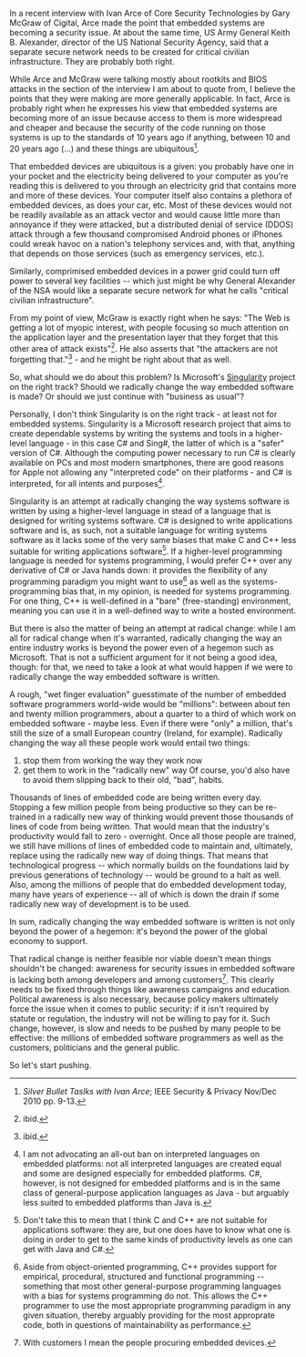 In a recent interview with Ivan Arce of Core Security Technologies by Gary McGraw of Cigital, Arce made the point that embedded systems are becoming a security issue. At about the same time, US Army General Keith B. Alexander, director of the US National Security Agency, said that a separate secure network needs to be created for critical civilian infrastructure. They are probably both right.

<!--more-->

While Arce and McGraw were talking mostly about rootkits and BIOS attacks in the section of the interview I am about to quote from, I believe the points that they were making are more generally applicable. In fact, Arce is probably right when he expresses his view that embedded systems are becoming more of an issue because access to them is more widespread and cheaper and because the security of the code running on those systems is up to the standards of 10 years ago if anything, between 10 and 20 years ago (...) and these things are ubiquitous[^1].

[^1]: _Silver Bullet Taslks with Ivan Arce_; IEEE Security & Privacy Nov/Dec 2010 pp. 9-13.

That embedded devices are ubiquitous is a given: you probably have one in your pocket and the electricity being delivered to your computer as you're reading this is delivered to you through an electricity grid that contains more and more of these devices. Your computer itself also contains a plethora of embedded devices, as does your car, etc. Most of these devices would not be readily available as an attack vector and would cause little more than annoyance if they were attacked, but a distributed denial of service (DDOS) attack through a few thousand compromised Android phones or iPhones could wreak havoc on a nation's telephony services and, with that, anything that depends on those services (such as emergency services, etc.).

Similarly, comprimised embedded devices in a power grid could turn off power to several key facilities -- which just might be why General Alexander of the NSA would like a separate secure network for what he calls "critical civilian infrastructure".

From my point of view, McGraw is exactly right when he says: "The Web is getting a lot of myopic interest, with people focusing so much attention on the application layer and the presentation layer that they forget that this other area of attack exists"[^2]. He also asserts that "the attackers are not forgetting that."[^3] - and he might be right about that as well.

[^2]: ibid.
[^3]: ibid.

So, what should we do about this problem? Is Microsoft's [Singularity](http://research.microsoft.com/en-us/projects/singularity/) project on the right track? Should we radically change the way embedded software is made? Or should we just continue with "business as usual"?

Personally, I don't think Singularity is on the right track - at least not for embedded systems. Singularity is a Microsoft research project that aims to create dependable systems by writing the systems and tools in a higher-level language - in this case C# and Sing#, the latter of which is a "safer" version of C#. Although the computing power necessary to run C# is clearly available on PCs and most modern smartphones, there are good reasons for Apple not allowing any "interpreted code" on their platforms - and C# is interpreted, for all intents and purposes[^4].

[^4]: I am not advocating an all-out ban on interpreted languages on embedded platforms: not all interpreted languages are created equal and some are designed especially for embedded platforms. C#, however, is not designed for embedded platforms and is in the same class of general-purpose application languages as Java - but arguably less suited to embedded platforms than Java is.

Singularity is an attempt at radically changing the way systems software is written by using a higher-level language in stead of a language that is designed for writing systems software. C# is designed to write applications software and is, as such, not a suitable language for writing systems software as it lacks some of the very same biases that make C and C++ less suitable for writing applications software[^5]. If a higher-level programming language is needed for systems programming, I would prefer C++ over any derivative of C# or Java hands down: it provides the flexibility of any programming paradigm you might want to use[^6] as well as the systems-programming bias that, in my opinion, is needed for systems programming. For one thing, C++ is well-defined in a "bare" (free-standing) environment, meaning you can use it in a well-defined way to write a hosted environment.

[^5]: Don't take this to mean that I think C and C++ are not suitable for applications software: they are, but one does have to know what one is doing in order to get to the same kinds of productivity levels as one can get with Java and C#.
[^6]: Aside from object-oriented programming, C++ provides support for empirical, procedural, structured and functional programming -- something that most other general-purpose programming languages with a bias for systems programming do not. This allows the C++ programmer to use the most appropriate programming paradigm in any given situation, thereby arguably providing for the most approprate code, both in questions of maintainability as performance.

But there is also the matter of being an attempt at radical change: while I am all for radical change when it's warranted, radically changing the way an entire industry works is beyond the power even of a hegemon such as Microsoft. That is not a sufficient argument for it not being a good idea, though: for that, we need to take a look at what would happen if we were to radically change the way embedded software is written.

A rough, "wet finger evaluation" guesstimate of the number of embedded software programmers world-wide would be "millions": between about ten and twenty million programmers, about a quarter to a third of which work on embedded software - maybe less. Even if there were "only" a million, that's still the size of a small European country (Ireland, for example). Radically changing the way all these people work would entail two things:

1. stop them from working the way they work now
2. get them to work in the "radically new" way
   Of course, you'd also have to avoid them slipping back to their old, "bad", habits.

Thousands of lines of embedded code are being written every day. Stopping a few million people from being productive so they can be re-trained in a radically new way of thinking would prevent those thousands of lines of code from being written. That would mean that the industry's productivity would fall to zero - overnight. Once all those people are trained, we still have millions of lines of embedded code to maintain and, ultimately, replace using the radically new way of doing things. That means that technological progress -- which normally builds on the foundations laid by previous generations of technology -- would be ground to a halt as well. Also, among the millions of people that do embedded development today, many have years of experience -- all of which is down the drain if some radically new way of development is to be used.

In sum, radically changing the way embedded software is written is not only beyond the power of a hegemon: it's beyond the power of the global economy to support.

That radical change is neither feasible nor viable doesn't mean things shouldn't be changed: awareness for security issues in embedded software is lacking both among developers and among customers[^7]. This clearly needs to be fixed through things like awareness campaigns and education. Political awareness is also necessary, because policy makers ultimately force the issue when it comes to public security: if it isn't required by statute or regulation, the industry will not be willing to pay for it. Such change, however, is slow and needs to be pushed by many people to be effective: the millions of embedded software programmers as well as the customers, politicians and the general public.

[^7]: With customers I mean the people procuring embedded devices.

So let's start pushing.